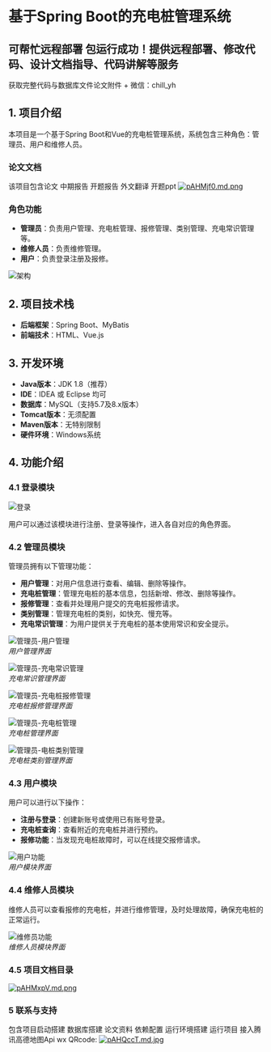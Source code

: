 # 基于Spring Boot的充电桩管理系统

## 可帮忙远程部署 包运行成功！提供远程部署、修改代码、设计文档指导、代码讲解等服务
获取完整代码与数据库文件论文附件 + 微信：chill_yh
## 1. 项目介绍

本项目是一个基于Spring Boot和Vue的充电桩管理系统，系统包含三种角色：管理员、用户和维修人员。

###  论文文档
该项目包含论文 中期报告 开题报告 外文翻译 开题ppt
[![pAHMjf0.md.png](https://s21.ax1x.com/2024/12/10/pAHMjf0.md.png)](https://imgse.com/i/pAHMjf0)

### 角色功能

- **管理员**：负责用户管理、充电桩管理、报修管理、类别管理、充电常识管理等。
- **维修人员**：负责维修管理。
- **用户**：负责登录注册及报修。

![架构](https://www.codeshop.fun/Typora-Images/202402172200868.jpg)

## 2. 项目技术栈

- **后端框架**：Spring Boot、MyBatis
- **前端技术**：HTML、Vue.js

## 3. 开发环境

- **Java版本**：JDK 1.8（推荐）
- **IDE**：IDEA 或 Eclipse 均可
- **数据库**：MySQL（支持5.7及8.x版本）
- **Tomcat版本**：无须配置
- **Maven版本**：无特别限制
- **硬件环境**：Windows系统

## 4. 功能介绍

### 4.1 登录模块

![登录](https://www.codeshop.fun/Typora-Images/202402172200410.jpg)

用户可以通过该模块进行注册、登录等操作，进入各自对应的角色界面。

### 4.2 管理员模块

管理员拥有以下管理功能：

- **用户管理**：对用户信息进行查看、编辑、删除等操作。
- **充电桩管理**：管理充电桩的基本信息，包括新增、修改、删除等操作。
- **报修管理**：查看并处理用户提交的充电桩报修请求。
- **类别管理**：管理充电桩的类别，如快充、慢充等。
- **充电常识管理**：为用户提供关于充电桩的基本使用常识和安全提示。

![管理员-用户管理](https://www.codeshop.fun/Typora-Images/202402172200176.jpg)  
*用户管理界面*

![管理员-充电常识管理](https://www.codeshop.fun/Typora-Images/202402172200210.jpg)  
*充电常识管理界面*

![管理员-充电桩报修管理](https://www.codeshop.fun/Typora-Images/202402172200254.jpg)  
*充电桩报修管理界面*

![管理员-充电桩管理](https://www.codeshop.fun/Typora-Images/202402172200230.jpg)  
*充电桩管理界面*

![管理员-电桩类别管理](https://www.codeshop.fun/Typora-Images/202402172200248.jpg)  
*充电桩类别管理界面*

### 4.3 用户模块

用户可以进行以下操作：

- **注册与登录**：创建新账号或使用已有账号登录。
- **充电桩查询**：查看附近的充电桩并进行预约。
- **报修功能**：当发现充电桩故障时，可以在线提交报修请求。

![用户功能](https://www.codeshop.fun/Typora-Images/202402172200922.jpg)  
*用户模块界面*

### 4.4 维修人员模块

维修人员可以查看报修的充电桩，并进行维修管理，及时处理故障，确保充电桩的正常运行。

![维修员功能](https://www.codeshop.fun/Typora-Images/202402172200761.jpg)  
*维修人员模块界面*

### 4.5 项目文档目录
[![pAHMxpV.md.png](https://s21.ax1x.com/2024/12/10/pAHMxpV.md.png)](https://imgse.com/i/pAHMxpV)
### 5 联系与支持
包含项目启动搭建 数据库搭建 论文资料 依赖配置 运行环境搭建 运行项目 接入腾讯高德地图Api
wx QRcode:
[![pAHQccT.md.jpg](https://s21.ax1x.com/2024/12/10/pAHQccT.md.jpg)](https://imgse.com/i/pAHQccT)
